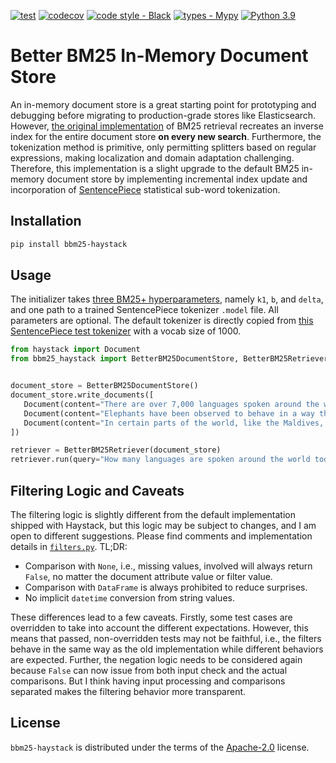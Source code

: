 [![test](https://github.com/Guest400123064/bbm25-haystack/actions/workflows/test.yml/badge.svg)](https://github.com/Guest400123064/bbm25-haystack/actions/workflows/test.yml)
[![codecov](https://codecov.io/gh/Guest400123064/bbm25-haystack/graph/badge.svg?token=IGRIRBHZ3U)](https://codecov.io/gh/Guest400123064/bbm25-haystack)
[![code style - Black](https://img.shields.io/badge/code%20style-black-000000.svg)](https://github.com/psf/black)
[![types - Mypy](https://img.shields.io/badge/types-Mypy-blue.svg)](https://github.com/python/mypy)
[![Python 3.9](https://img.shields.io/badge/python-3.9%20|%203.10%20|%203.11-blue.svg)](https://www.python.org/downloads/release/python-390/)

# Better BM25 In-Memory Document Store

An in-memory document store is a great starting point for prototyping and debugging before migrating to production-grade stores like Elasticsearch. However, [the original implementation](https://github.com/deepset-ai/haystack/blob/0dbb98c0a017b499560521aa93186d0640aab659/haystack/document_stores/in_memory/document_store.py#L148) of BM25 retrieval recreates an inverse index for the entire document store __on every new search__. Furthermore, the tokenization method is primitive, only permitting splitters based on regular expressions, making localization and domain adaptation challenging. Therefore, this implementation is a slight upgrade to the default BM25 in-memory document store by implementing incremental index update and incorporation of [SentencePiece](https://github.com/google/sentencepiece) statistical sub-word tokenization.

## Installation

```bash
pip install bbm25-haystack
```

## Usage

The initializer takes [three BM25+ hyperparameters](https://en.wikipedia.org/wiki/Okapi_BM25), namely `k1`, `b`, and `delta`, and one path to a trained SentencePiece tokenizer `.model` file. All parameters are optional. The default tokenizer is directly copied from [this SentencePiece test tokenizer](https://github.com/google/sentencepiece/blob/master/python/test/test_model.model) with a vocab size of 1000.

```python
from haystack import Document
from bbm25_haystack import BetterBM25DocumentStore, BetterBM25Retriever


document_store = BetterBM25DocumentStore()
document_store.write_documents([
   Document(content="There are over 7,000 languages spoken around the world today."),
   Document(content="Elephants have been observed to behave in a way that indicates a high level of self-awareness, such as recognizing themselves in mirrors."),
   Document(content="In certain parts of the world, like the Maldives, Puerto Rico, and San Diego, you can witness the phenomenon of bioluminescent waves.")
])

retriever = BetterBM25Retriever(document_store)
retriever.run(query="How many languages are spoken around the world today?")
```

## Filtering Logic and Caveats

The filtering logic is slightly different from the default implementation shipped with Haystack, but this logic may be subject to changes, and I am open to different suggestions. Please find comments and implementation details in [`filters.py`](./src/bbm25_haystack/filters.py). TL;DR:

- Comparison with `None`, i.e., missing values, involved will always return `False`, no matter the document attribute value or filter value.
- Comparison with `DataFrame` is always prohibited to reduce surprises.
- No implicit `datetime` conversion from string values.

These differences lead to a few caveats. Firstly, some test cases are overridden to take into account the different expectations. However, this means that passed, non-overridden tests may not be faithful, i.e., the filters behave in the same way as the old implementation while different behaviors are expected. Further, the negation logic needs to be considered again because `False` can now issue from both input check and the actual comparisons. But I think having input processing and comparisons separated makes the filtering behavior more transparent.

## License

`bbm25-haystack` is distributed under the terms of the [Apache-2.0](https://spdx.org/licenses/Apache-2.0.html) license.
